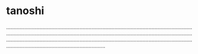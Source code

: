 # tanoshi

......................................................................................................................................................................................................................................................................................................................................................................................................................................................